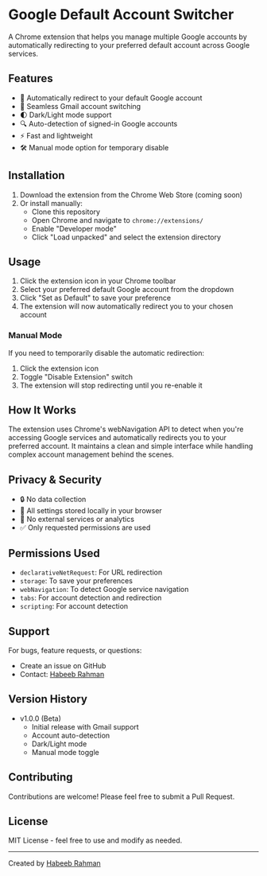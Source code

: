 # Google Default Account Switcher

A Chrome extension that helps you manage multiple Google accounts by automatically redirecting to your preferred default account across Google services.

## Features

- 🔄 Automatically redirect to your default Google account
- 📧 Seamless Gmail account switching
- 🌓 Dark/Light mode support
- 🔍 Auto-detection of signed-in Google accounts
- ⚡ Fast and lightweight
- 🛠️ Manual mode option for temporary disable

## Installation

1. Download the extension from the Chrome Web Store (coming soon)
2. Or install manually:
   - Clone this repository
   - Open Chrome and navigate to `chrome://extensions/`
   - Enable "Developer mode"
   - Click "Load unpacked" and select the extension directory

## Usage

1. Click the extension icon in your Chrome toolbar
2. Select your preferred default Google account from the dropdown
3. Click "Set as Default" to save your preference
4. The extension will now automatically redirect you to your chosen account

### Manual Mode

If you need to temporarily disable the automatic redirection:
1. Click the extension icon
2. Toggle "Disable Extension" switch
3. The extension will stop redirecting until you re-enable it

## How It Works

The extension uses Chrome's webNavigation API to detect when you're accessing Google services and automatically redirects you to your preferred account. It maintains a clean and simple interface while handling complex account management behind the scenes.

## Privacy & Security

- 🔒 No data collection
- 💾 All settings stored locally in your browser
- 🚫 No external services or analytics
- ✅ Only requested permissions are used

## Permissions Used

- `declarativeNetRequest`: For URL redirection
- `storage`: To save your preferences
- `webNavigation`: To detect Google service navigation
- `tabs`: For account detection and redirection
- `scripting`: For account detection

## Support

For bugs, feature requests, or questions:
- Create an issue on GitHub
- Contact: [Habeeb Rahman](https://bento.me/habeebrahman)

## Version History

- v1.0.0 (Beta)
  - Initial release with Gmail support
  - Account auto-detection
  - Dark/Light mode
  - Manual mode toggle

## Contributing

Contributions are welcome! Please feel free to submit a Pull Request.

## License

MIT License - feel free to use and modify as needed.

---

Created by [Habeeb Rahman](https://bento.me/habeebrahman)
